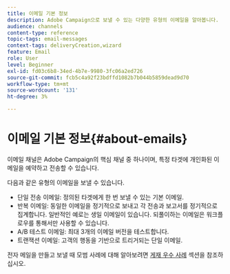 ```yaml
---
title: 이메일 기본 정보
description: Adobe Campaign으로 보낼 수 있는 다양한 유형의 이메일을 알아봅니다.
audience: channels
content-type: reference
topic-tags: email-messages
context-tags: deliveryCreation,wizard
feature: Email
role: User
level: Beginner
exl-id: fd03c6b8-34ed-4b7e-9980-3fc06a2ed726
source-git-commit: fcb5c4a92f23bdffd1082b7b044b5859dead9d70
workflow-type: tm+mt
source-wordcount: '131'
ht-degree: 3%

---
```


# 이메일 기본 정보{#about-emails}

이메일 채널은 Adobe Campaign의 핵심 채널 중 하나이며, 특정 타겟에 개인화된 이메일을 예약하고 전송할 수 있습니다.

다음과 같은 유형의 이메일을 보낼 수 있습니다.

* 단일 전송 이메일: 정의된 타겟에게 한 번 보낼 수 있는 기본 이메일.
* 반복 이메일: 동일한 이메일을 정기적으로 보내고 각 전송과 보고서를 정기적으로 집계합니다. 일반적인 예로는 생일 이메일이 있습니다. 되풀이하는 이메일은 워크플로우를 통해서만 사용할 수 있습니다.
* A/B 테스트 이메일: 최대 3개의 이메일 버전을 테스트합니다.
* 트랜잭션 이메일: 고객의 행동을 기반으로 트리거되는 단일 이메일.

전자 메일을 만들고 보낼 때 모범 사례에 대해 알아보려면 [게재 우수 사례](../../sending/using/delivery-best-practices.md) 섹션을 참조하십시오.
